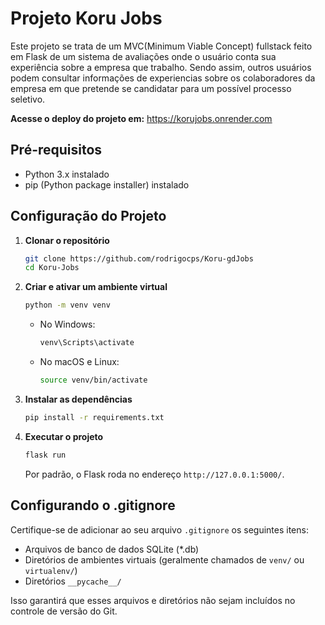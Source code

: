 # Projeto Koru Jobs

Este projeto se trata de um MVC(Minimum Viable Concept) fullstack feito em Flask de um sistema de avaliações onde o usuário conta sua experiência sobre a empresa que trabalho. Sendo assim, outros usuários podem consultar informações de experiencias sobre os colaboradores da empresa em que pretende se candidatar para um possível processo seletivo.

**Acesse o deploy do projeto em:** <https://korujobs.onrender.com>

## Pré-requisitos

- Python 3.x instalado
- pip (Python package installer) instalado

## Configuração do Projeto

1. **Clonar o repositório**

   ```bash
   git clone https://github.com/rodrigocps/Koru-gdJobs
   cd Koru-Jobs
   ```

2. **Criar e ativar um ambiente virtual**

   ```bash
   python -m venv venv
   ```

   - No Windows:
     ```bash
     venv\Scripts\activate
     ```
   - No macOS e Linux:
     ```bash
     source venv/bin/activate
     ```

3. **Instalar as dependências**

   ```bash
   pip install -r requirements.txt
   ```

4. **Executar o projeto**

   ```bash
   flask run
   ```

   Por padrão, o Flask roda no endereço `http://127.0.0.1:5000/`.

## Configurando o .gitignore

Certifique-se de adicionar ao seu arquivo `.gitignore` os seguintes itens:

- Arquivos de banco de dados SQLite (*.db)
- Diretórios de ambientes virtuais (geralmente chamados de `venv/` ou `virtualenv/`)
- Diretórios `__pycache__/`

Isso garantirá que esses arquivos e diretórios não sejam incluídos no controle de versão do Git.
```
